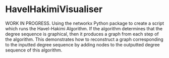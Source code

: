 # HavelHakimiVisualiser
WORK IN PROGRESS. 
Using the networkx Python package to create a script which runs the Havel-Hakimi Algorithm. 
If the algorithm determines that the degree sequence is graphical, then it produces a graph from each step of the algorithm. 
This demonstrates how to reconstruct a graph corresponding to the inputted degree sequence by adding nodes to the outputted degree sequence of this algorithm.
